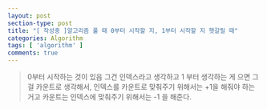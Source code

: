 ```yaml
---
layout: post
section-type: post
title: "[ 작성중 ]알고리즘 풀 때 0부터 시작할 지, 1부터 시작할 지 헷갈릴 때"
categories: Algorithm
tags: [ 'algorithm' ]
comments: true
---
```


> 0부터 시작하는 것이 있음 그건 인덱스라고 생각하고
> 1 부터 생각하는 게 으면 그걸 카운트로 생각해서,
> 인덱스를 카운트로 맞춰주기 위해서는 +1을 해줘야 하는 거고
> 카운트는 인덱스에 맞춰주기 위해서는 -1 을 해준다.
